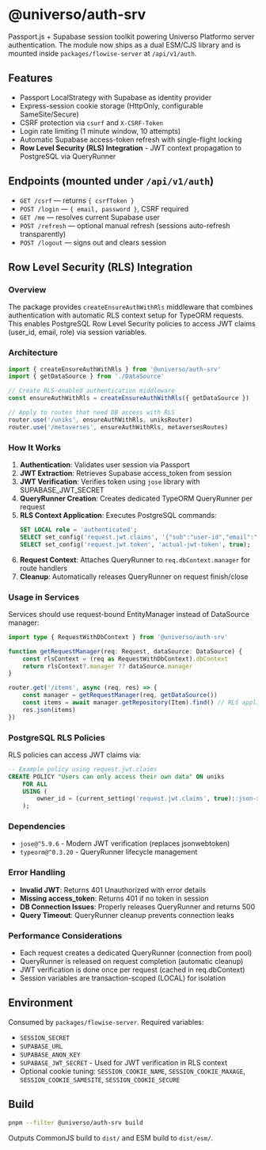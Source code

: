 # @universo/auth-srv

Passport.js + Supabase session toolkit powering Universo Platformo server authentication. The module now ships as a dual ESM/CJS library and is mounted inside `packages/flowise-server` at `/api/v1/auth`.

## Features

- Passport LocalStrategy with Supabase as identity provider
- Express-session cookie storage (HttpOnly, configurable SameSite/Secure)
- CSRF protection via `csurf` and `X-CSRF-Token`
- Login rate limiting (1 minute window, 10 attempts)
- Automatic Supabase access-token refresh with single-flight locking
- **Row Level Security (RLS) Integration** - JWT context propagation to PostgreSQL via QueryRunner

## Endpoints (mounted under `/api/v1/auth`)

- `GET /csrf` — returns `{ csrfToken }`
- `POST /login` — `{ email, password }`, CSRF required
- `GET /me` — resolves current Supabase user
- `POST /refresh` — optional manual refresh (sessions auto-refresh transparently)
- `POST /logout` — signs out and clears session

## Row Level Security (RLS) Integration

### Overview

The package provides `createEnsureAuthWithRls` middleware that combines authentication with automatic RLS context setup for TypeORM requests. This enables PostgreSQL Row Level Security policies to access JWT claims (user_id, email, role) via session variables.

### Architecture

```typescript
import { createEnsureAuthWithRls } from '@universo/auth-srv'
import { getDataSource } from './DataSource'

// Create RLS-enabled authentication middleware
const ensureAuthWithRls = createEnsureAuthWithRls({ getDataSource })

// Apply to routes that need DB access with RLS
router.use('/uniks', ensureAuthWithRls, uniksRouter)
router.use('/metaverses', ensureAuthWithRls, metaversesRoutes)
```

### How It Works

1. **Authentication**: Validates user session via Passport
2. **JWT Extraction**: Retrieves Supabase access_token from session
3. **JWT Verification**: Verifies token using `jose` library with SUPABASE_JWT_SECRET
4. **QueryRunner Creation**: Creates dedicated TypeORM QueryRunner per request
5. **RLS Context Application**: Executes PostgreSQL commands:
   ```sql
   SET LOCAL role = 'authenticated';
   SELECT set_config('request.jwt.claims', '{"sub":"user-id","email":"user@example.com","role":"authenticated"}', true);
   SELECT set_config('request.jwt.token', 'actual-jwt-token', true);
   ```
6. **Request Context**: Attaches QueryRunner to `req.dbContext.manager` for route handlers
7. **Cleanup**: Automatically releases QueryRunner on request finish/close

### Usage in Services

Services should use request-bound EntityManager instead of DataSource manager:

```typescript
import type { RequestWithDbContext } from '@universo/auth-srv'

function getRequestManager(req: Request, dataSource: DataSource) {
    const rlsContext = (req as RequestWithDbContext).dbContext
    return rlsContext?.manager ?? dataSource.manager
}

router.get('/items', async (req, res) => {
    const manager = getRequestManager(req, getDataSource())
    const items = await manager.getRepository(Item).find() // RLS applied
    res.json(items)
})
```

### PostgreSQL RLS Policies

RLS policies can access JWT claims via:

```sql
-- Example policy using request.jwt.claims
CREATE POLICY "Users can only access their own data" ON uniks
    FOR ALL
    USING (
        owner_id = (current_setting('request.jwt.claims', true)::json->>'sub')::uuid
    );
```

### Dependencies

- `jose@^5.9.6` - Modern JWT verification (replaces jsonwebtoken)
- `typeorm@^0.3.20` - QueryRunner lifecycle management

### Error Handling

- **Invalid JWT**: Returns 401 Unauthorized with error details
- **Missing access_token**: Returns 401 if no token in session
- **DB Connection Issues**: Properly releases QueryRunner and returns 500
- **Query Timeout**: QueryRunner cleanup prevents connection leaks

### Performance Considerations

- Each request creates a dedicated QueryRunner (connection from pool)
- QueryRunner is released on request completion (automatic cleanup)
- JWT verification is done once per request (cached in req.dbContext)
- Session variables are transaction-scoped (LOCAL) for isolation

## Environment

Consumed by `packages/flowise-server`. Required variables:

- `SESSION_SECRET`
- `SUPABASE_URL`
- `SUPABASE_ANON_KEY`
- `SUPABASE_JWT_SECRET` - Used for JWT verification in RLS context
- Optional cookie tuning: `SESSION_COOKIE_NAME`, `SESSION_COOKIE_MAXAGE`, `SESSION_COOKIE_SAMESITE`, `SESSION_COOKIE_SECURE`

## Build

```bash
pnpm --filter @universo/auth-srv build
```

Outputs CommonJS build to `dist/` and ESM build to `dist/esm/`.
